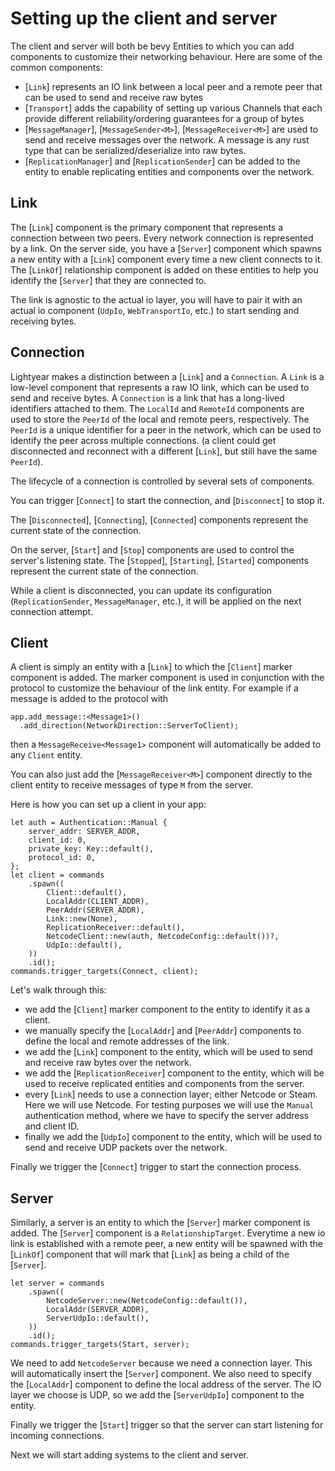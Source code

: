 # Setting up the client and server

The client and server will both be bevy Entities to which you can add components to customize their networking behaviour.
Here are some of the common components:
- [`Link`] represents an IO link between a local peer and a remote peer that can be used to send and receive raw bytes
- [`Transport`] adds the capability of setting up various Channels that each provide different reliability/ordering guarantees for a group of bytes
- [`MessageManager`], [`MessageSender<M>`], [`MessageReceiver<M>`] are used to send and receive messages over the network.
  A message is any rust type that can be serialized/deserialize into raw bytes.
- [`ReplicationManager`] and [`ReplicationSender`] can be added to the entity to enable replicating entities and components over the network.

## Link

The [`Link`] component is the primary component that represents a connection between two peers. Every network connection is represented by a link. On the server side, you have a [`Server`] 
component which spawns a new entity with a [`Link`] component every time a new client connects to it. The [`LinkOf`] relationship component is added on these entities to help you identify the 
[`Server`] that they are connected to.

The link is agnostic to the actual io layer, you will have to pair it with an actual io component (`UdpIo`, `WebTransportIo`, etc.) to start sending and receiving bytes.

## Connection

Lightyear makes a distinction between a [`Link`] and a `Connection`.
A `Link` is a low-level component that represents a raw IO link, which can be used to send and receive bytes.
A `Connection` is a link that has a long-lived identifiers attached to them. The `LocalId` and `RemoteId` components are used to store the `PeerId` of the local and remote peers, respectively.
The `PeerId` is a unique identifier for a peer in the network, which can be used to identify the peer across multiple connections. (a client could get disconnected and reconnect with a different 
[`Link`],
but still have the same `PeerId`).

The lifecycle of a connection is controlled by several sets of components.

You can trigger [`Connect`] to start the connection, and [`Disconnect`] to stop it.

The [`Disconnected`], [`Connecting`], [`Connected`] components represent the current state of the connection.

On the server, [`Start`] and [`Stop`] components are used to control the server's listening state.
The [`Stopped`], [`Starting`], [`Started`] components represent the current state of the connection.

While a client is disconnected, you can update its configuration (`ReplicationSender`, `MessageManager`, etc.), it will be applied on the next connection attempt.


## Client

A client is simply an entity with a [`Link`] to which the [`Client`] marker component is added.
The marker component is used in conjunction with the protocol to customize the behaviour of the link entity.
For example if a message is added to the protocol with
```rust,noplayground
app.add_message::<Message1>()
  .add_direction(NetworkDirection::ServerToClient);
```
then a `MessageReceive<Message1>` component will automatically be added to any `Client` entity.

You can also just add the [`MessageReceiver<M>`] component directly to the client entity to receive messages of type `M` from the server.

Here is how you can set up a client in your app:

```rust,ignore
let auth = Authentication::Manual {
    server_addr: SERVER_ADDR,
    client_id: 0,
    private_key: Key::default(),
    protocol_id: 0,
};
let client = commands
    .spawn((
        Client::default(),
        LocalAddr(CLIENT_ADDR),
        PeerAddr(SERVER_ADDR),
        Link::new(None),
        ReplicationReceiver::default(),
        NetcodeClient::new(auth, NetcodeConfig::default())?,
        UdpIo::default(),
    ))
    .id();
commands.trigger_targets(Connect, client);
```

Let's walk through this:
- we add the [`Client`] marker component to the entity to identify it as a client.
- we manually specify the [`LocalAddr`] and [`PeerAddr`] components to define the local and remote addresses of the link.
- we add the [`Link`] component to the entity, which will be used to send and receive raw bytes over the network.
- we add the [`ReplicationReceiver`] component to the entity, which will be used to receive replicated entities and components from the server.
- every [`Link`] needs to use a connection layer; either Netcode or Steam. Here we will use Netcode. For testing purposes we will use the `Manual` authentication method, where we have to specify the 
  server address and client ID.
- finally we add the [`UdpIo`] component to the entity, which will be used to send and receive UDP packets over the network.

Finally we trigger the [`Connect`] trigger to start the connection process.


## Server

Similarly, a server is an entity to which the [`Server`] marker component is added.
The [`Server`] component is a `RelationshipTarget`. Everytime a new io link is established with a remote peer,
a new entity will be spawned with the [`LinkOf`] component that will mark that [`Link`] as being a child of the [`Server`].

```rust,ignore
let server = commands
    .spawn((
        NetcodeServer::new(NetcodeConfig::default()),
        LocalAddr(SERVER_ADDR),
        ServerUdpIo::default(),
    ))
    .id();
commands.trigger_targets(Start, server);
```

We need to add `NetcodeServer` because we need a connection layer. This will automatically insert the [`Server`] component.
We also need to specify the [`LocalAddr`] component to define the local address of the server.
The IO layer we choose is UDP, so we add the [`ServerUdpIo`] component to the entity.

Finally we trigger the [`Start`] trigger so that the server can start listening for incoming connections.

Next we will start adding systems to the client and server.